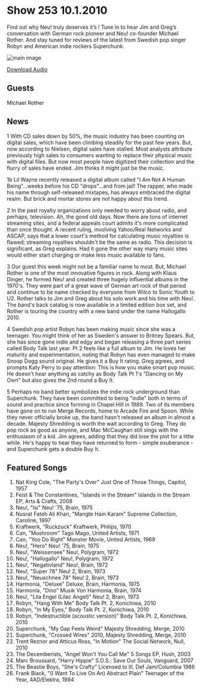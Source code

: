# Show 253 10.1.2010
Find out why Neu! truly deserves it’s ! Tune in to hear Jim and Greg’s conversation with German rock pioneer and Neu! co-founder Michael Rother. And stay tuned for reviews of the latest from Swedish pop singer Robyn and American indie rockers Superchunk.

![main image](http://www.soundopinions.org/images/2010/rother.jpg)

[Download Audio](http://audio.soundopinions.org/streams/2010/10/so_20101001.m3u)

## Guests
Michael Rother

## News
1 With CD sales down by 50%, the music industry has been counting on digital sales, which have been climbing steadily for the past few years. But, now according to Nielsen, digital sales have stalled. Most analysts attribute previously high sales to consumers wanting to replace their physical music with digital files. But now most people have digitized their collection and the flurry of sales have ended. Jim thinks it might just be the music.

1b Lil Wayne recently released a digital album called "I Am Not A Human Being"...weeks before his CD "drops"...and from jail! The rapper, who made his name through self-released mixtapes, has always embraced the digital realm. But brick and mortar stores are not happy about this trend. 

2 In the past royalty organizations only needed to worry about radio, and perhaps, television. Ah, the good old days. Now there are tons of internet streaming sites, and a federal appeals court admits it's more complicated than once thought. A recent ruling, involving Yahoo/Real Networks and ASCAP, says that a lower court's method for calculating music royalties is flawed; streaming royalties shouldn't be the same as radio. This decision is significant, as Greg explains. Had it gone the other way many music sites would either start charging or make less music available to fans.

3 Our guest this week might not be a familiar name to most. But, Michael Rother is one of the most innovative figures in rock. Along with Klaus Dinger, he formed Neu! and created three hugely influential albums in the 1970's. They were part of a great wave of German art rock of that period and continue to be name checked by everyone from Wilco to Sonic Youth to U2. Rother talks to Jim and Greg about his solo work and his time with Neu!. The band's back catalog is now available in a limited edition box set, and Rother is touring the country with a new band under the name Hallogallo 2010.

4 Swedish pop artist Robyn has been making music since she was a teenager. You might think of her as Sweden's answer to Britney Spears. But, she has since gone indie and edgy and began releasing a three part series called Body Talk last year. Pt 2 feels like a full album to Jim. He loves her maturity and experimentation, noting that Robyn has even managed to make Snoop Dogg sound original. He gives it a Buy It rating. Greg agrees, and prompts Katy Perry to pay attention: This is how you make smart pop music. He doesn't hear anything as catchy as Body Talk Pt 1's "Dancing on My Own" but also gives the 2nd round a Buy It.

5 Perhaps no band better symbolizes the indie rock underground than Superchunk. They have been committed to being "indie" both in terms of sound and practice since forming in Chapel Hill in 1989. Two of its members have gone on to run Merge Records, home to Arcade Fire and Spoon. While they never officially broke up, the band hasn't released an album in almost a decade. Majesty Shredding is worth the wait according to Greg. They do pop rock as good as anyone, and Mac McCaughan still sings with the enthusiasm of a kid. Jim agrees, adding that they did lose the plot for a little while. He's happy to hear they have returned to form - simple exuberance - and Superchunk gets a double Buy It.

## Featured Songs
1. Nat King Cole, "The Party's Over" Just One of Those Things, Capitol, 1957
2. Feist & The Constantines, "Islands in the Stream" Islands in the Stream EP, Arts & Crafts, 2008
3. Neu!, "Isi" Neu! '75, Brain, 1975
4. Nusrat Fateh Ali Khan, "Mangte Hain Karam" Supreme Collection, Caroline, 1997
5. Kraftwerk, "Ruckzuck" Kraftwerk, Philips, 1970
6. Can, "Mushroom" Tago Mago, United Artists, 1971
7. Can, "Yoo Do Right" Monster Movie, United Artists, 1969
8. Neu!, "Hero" Neu! '75, Brain, 1975
9. Neu!, "Weissensee" Neu!, Polygram, 1972
10. Neu!, "Hallogallo" Neu!, Polygram, 1972
11. Neu!, "Negativland" Neu!, Brain, 1972
12. Neu!, "Super 78" Neu! 2, Brain, 1973
13. Neu!, "Neuschnee 78" Neu! 2, Brain, 1973
14. Harmonia, "Deluxe" Deluxe, Brain, Harmonia, 1975
15. Harmonia, "Dino" Musik Von Harmonia, Brain, 1974
16. Neu!, "Lila Engel (Lilac Angel)" Neu! 2, Brain, 1973
17. Robyn, "Hang With Me" Body Talk Pt. 2, Konichiwa, 2010
18. Robyn, "In My Eyes," Body Talk Pt. 2, Konichiwa, 2010
19. Robyn, "Indestructible (acoustic version)" Body Talk Pt. 2, Konichiwa, 2010
20. Superchunk, "My Gap Feels Weird" Majesty Shredding, Merge, 2010
21. Superchunk, "Crossed Wires" 2010, Majesty Shredding, Merge, 2010
22. Trent Reznor and Atticus Ross, "In Motion" The Social Network, Null, 2010
23. The Decemberists, "Angel Won't You Call Me" 5 Songs EP, Hush, 2003
24. Marc Broussard, "Harry Hippie" S.O.S.: Save Our Souls, Vanguard, 2007
25. The Beastie Boys, "She's Crafty" Licensed to Ill, Def Jam/Columbia 1986
26. Frank Black, "(I Want To Live On An) Abstract Plain" Teenager of the Year, 4AD/Elektra, 1994
